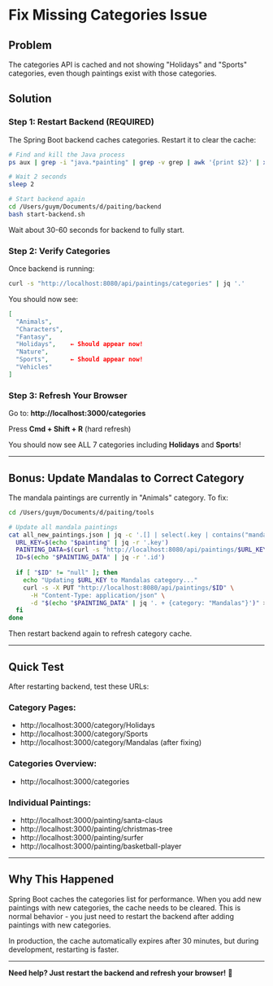 # Fix Missing Categories Issue

## Problem
The categories API is cached and not showing "Holidays" and "Sports" categories, even though paintings exist with those categories.

## Solution

### Step 1: Restart Backend (REQUIRED)
The Spring Boot backend caches categories. Restart it to clear the cache:

```bash
# Find and kill the Java process
ps aux | grep -i "java.*painting" | grep -v grep | awk '{print $2}' | xargs kill

# Wait 2 seconds
sleep 2

# Start backend again
cd /Users/guym/Documents/d/paiting/backend
bash start-backend.sh
```

Wait about 30-60 seconds for backend to fully start.

### Step 2: Verify Categories
Once backend is running:

```bash
curl -s "http://localhost:8080/api/paintings/categories" | jq '.'
```

You should now see:
```json
[
  "Animals",
  "Characters",
  "Fantasy",
  "Holidays",    ← Should appear now!
  "Nature",
  "Sports",      ← Should appear now!
  "Vehicles"
]
```

### Step 3: Refresh Your Browser
Go to: **http://localhost:3000/categories**

Press **Cmd + Shift + R** (hard refresh)

You should now see ALL 7 categories including **Holidays** and **Sports**!

---

## Bonus: Update Mandalas to Correct Category

The mandala paintings are currently in "Animals" category. To fix:

```bash
cd /Users/guym/Documents/d/paiting/tools

# Update all mandala paintings
cat all_new_paintings.json | jq -c '.[] | select(.key | contains("mandala"))' | while read painting; do
  URL_KEY=$(echo "$painting" | jq -r '.key')
  PAINTING_DATA=$(curl -s "http://localhost:8080/api/paintings/$URL_KEY")
  ID=$(echo "$PAINTING_DATA" | jq -r '.id')
  
  if [ "$ID" != "null" ]; then
    echo "Updating $URL_KEY to Mandalas category..."
    curl -s -X PUT "http://localhost:8080/api/paintings/$ID" \
      -H "Content-Type: application/json" \
      -d "$(echo "$PAINTING_DATA" | jq '. + {category: "Mandalas"}')" > /dev/null && echo "  ✅"
  fi
done
```

Then restart backend again to refresh category cache.

---

## Quick Test

After restarting backend, test these URLs:

### Category Pages:
- http://localhost:3000/category/Holidays
- http://localhost:3000/category/Sports
- http://localhost:3000/category/Mandalas (after fixing)

### Categories Overview:
- http://localhost:3000/categories

### Individual Paintings:
- http://localhost:3000/painting/santa-claus
- http://localhost:3000/painting/christmas-tree
- http://localhost:3000/painting/surfer
- http://localhost:3000/painting/basketball-player

---

## Why This Happened

Spring Boot caches the categories list for performance. When you add new paintings with new categories, the cache needs to be cleared. This is normal behavior - you just need to restart the backend after adding paintings with new categories.

In production, the cache automatically expires after 30 minutes, but during development, restarting is faster.

---

**Need help? Just restart the backend and refresh your browser!** 🚀


